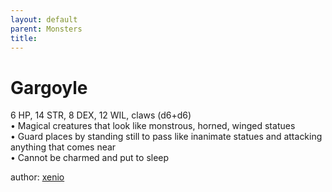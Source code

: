 ```yaml
---
layout: default
parent: Monsters 
title: 
--- 
```

# Gargoyle
6 HP, 14 STR, 8 DEX, 12 WIL, claws (d6+d6)  
• Magical creatures that look like monstrous, horned, winged statues  
• Guard places by standing still to pass like inanimate statues and attacking anything that comes near  
• Cannot be charmed and put to sleep  




author: [xenio](https://xenioinabottle.blogspot.com/2021/02/classic-monsters-for-cairnito-part-1.html) 


